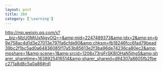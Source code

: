 ```yaml
---
layout: post
title: 284
category: ['Learning']
---
```


http://mp.weixin.qq.com/s?__biz=MzU0MjUxNjgyOQ==&amp;mid=2247489373&amp;idx=2&amp;sn=b9e758ac4d1d3e27013e797fa6cfde90&amp;chksm=fb18246fcc6fad79bead39bc2f1bc5ad0a64836085f17a53b85613e2f3ba96de74236ca80ec2&amp;mpshare=1&amp;scene=1&amp;srcid=1208x73rgFrSK8lOHaN5jhgS&amp;sharer_sharetime=1638925416514&amp;sharer_shareid=d94307a8605fb2fbec271a8d8c5a0a86#rd]


